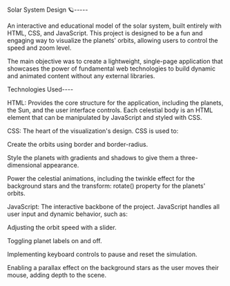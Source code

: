 Solar System Design 🪐-----

An interactive and educational model of the solar system, built entirely with HTML, CSS, and JavaScript. This project is designed to be a fun and engaging way to visualize the planets' orbits, allowing users to control the speed and zoom level.

The main objective was to create a lightweight, single-page application that showcases the power of fundamental web technologies to build dynamic and animated content without any external libraries.

Technologies Used----

HTML: Provides the core structure for the application, including the planets, the Sun, and the user interface controls. Each celestial body is an HTML element that can be manipulated by JavaScript and styled with CSS.


CSS: The heart of the visualization's design. CSS is used to:

Create the orbits using border and border-radius.

Style the planets with gradients and shadows to give them a three-dimensional appearance.

Power the celestial animations, including the twinkle effect for the background stars and the transform: rotate() property for the planets' orbits.



JavaScript: The interactive backbone of the project. JavaScript handles all user input and dynamic behavior, such as:

Adjusting the orbit speed with a slider.

Toggling planet labels on and off.

Implementing keyboard controls to pause and reset the simulation.

Enabling a parallax effect on the background stars as the user moves their mouse, adding depth to the scene.

